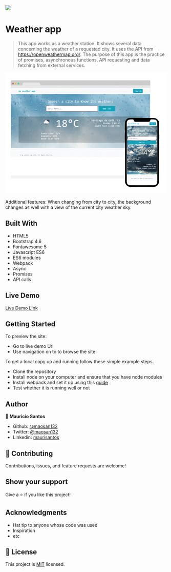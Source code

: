 ![](https://img.shields.io/badge/Microverse-blueviolet)

# Weather app

> This app works as a weather station. It shows several data concerning the weather of a requested city. It uses the API from https://openweathermap.org/. The purpose of this app is the practice of promises, asynchronous functions, API requesting and data fetching from external services. 

![screenshot](./app-screenshot.png)

Additional features: When changing from city to city, the background changes as well with a view of the current city weather sky.

## Built With

- HTML5
- Bootstrap 4.6
- Fontawesome 5
- Javascript ES6
- ES6 modules
- Webpack
- Async
- Promises
- API calls

## Live Demo

[Live Demo Link](http://mauriciosantos.paternit.com/io/myweatherapp/)

## Getting Started


To preview the site:

- Go to live demo Uri
- Use navigation on to to browse the site

To get a local copy up and running follow these simple example steps.

- Clone the repository
- Install node on your computer and ensure that you have node modules
- Install webpack and set it up using this [guide](https://webpack.js.org/guides/asset-management/#setup)
- Test whether it is running well or not


## Author

👤 **Mauricio Santos**

- Github: [@maosan132](https://github.com/maosan132)
- Twitter: [@maosan132](https://twitter.com/maosan132)
- Linkedin: [maurisantos](https://www.linkedin.com/in/mauricsantos)


## 🤝 Contributing

Contributions, issues, and feature requests are welcome!

## Show your support

Give a ⭐️ if you like this project!

## Acknowledgments

- Hat tip to anyone whose code was used
- Inspiration
- etc

## 📝 License

This project is [MIT](lic.url) licensed.
